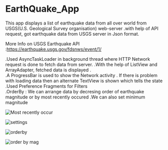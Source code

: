 
# EarthQuake_App

This app displays a list of earthquake data from all over world from USGS(U.S. Geological Survey organisation) web-server .with help of API request, got earthquake data from USGS server in Json format.  

More Info on USGS Earthquake API :https://earthquake.usgs.gov/fdsnws/event/1/

 .Used AsyncTaskLoader in background thread where HTTP Network request is done to fetch data from server.
 .With the help of ListView and ArrayAdapter, fetched data is displayed .  
 .A ProgressBar is used to show the Network activity . If there is problem with loading data then an alternate TextView is shown which tells the state  
 .Used Preference Fragments for Filters                
    .OrderBy : We can arrange data by decresing order of earthquake magnitude or by most recently occured
    .We can also set minimum magnitude
    
![Most recently occur](https://user-images.githubusercontent.com/66770891/146666591-60f3065f-1f8b-4b76-b02b-80a19b0feb02.jpeg)   
    
![settings](https://user-images.githubusercontent.com/66770891/146666621-ab9cf20b-c62e-41d5-a3f6-f21415c65beb.jpeg)

![orderby](https://user-images.githubusercontent.com/66770891/146666626-72ddf76c-8b3b-4bf6-9219-678596f93d57.jpeg)

![order by mag](https://user-images.githubusercontent.com/66770891/146666503-9a1c2656-7d39-4a7a-9856-47bfc710060e.jpeg)





